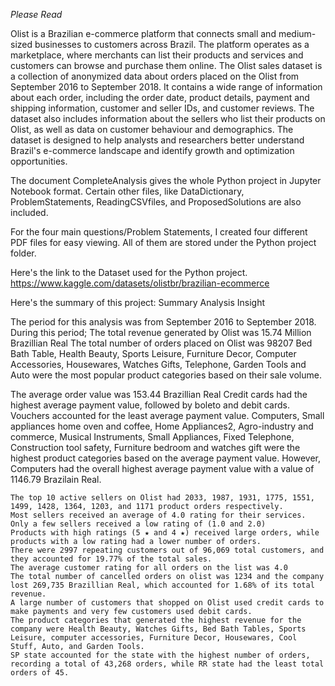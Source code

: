 *Please Read*

Olist is a Brazilian e-commerce platform that connects small and medium-sized businesses to customers across Brazil. The platform operates as a marketplace, where merchants can list their products and services and customers can browse and purchase them online.
The Olist sales dataset is a collection of anonymized data about orders placed on the Olist from September 2016 to September 2018. It contains a wide range of information about each order, including the order date, product details, payment and shipping information, customer and seller IDs, and customer reviews. The dataset also includes information about the sellers who list their products on Olist, as well as data on customer behaviour and demographics. The dataset is designed to help analysts and researchers better understand Brazil's e-commerce landscape and identify growth and optimization opportunities.

The document CompleteAnalysis gives the whole Python project in Jupyter Notebook format. Certain other files, like DataDictionary, ProblemStatements, ReadingCSVfiles, and ProposedSolutions are also included.

For the four main questions/Problem Statements, I created four different PDF files for easy viewing. All of them are stored under the Python project folder.

Here's the link to the Dataset used for the Python project.
https://www.kaggle.com/datasets/olistbr/brazilian-ecommerce

Here's the summary of this project:
Summary Analysis Insight

The period for this analysis was from September 2016 to September 2018. During this period;
The total revenue generated by Olist was 15.74 Million Brazillian Real
The total number of orders placed on Olist was 98207
Bed Bath Table, Health Beauty, Sports Leisure, Furniture Decor, Computer Accessories, Housewares, Watches Gifts, Telephone, Garden Tools and Auto were the most popular product categories based on their sale volume.

The average order value was 153.44 Brazillian Real
Credit cards had the highest average payment value, followed by boleto and debit cards. Vouchers accounted for the least average payment value.
Computers, Small appliances home oven and coffee, Home Appliances2, Agro-industry and commerce, Musical Instruments, Small Appliances, Fixed Telephone, Construction tool safety, Furniture bedroom and watches gift were the highest product categories based on the average payment value. However, Computers had the overall highest average payment value with a value of 1146.79 Brazilain Real.

    The top 10 active sellers on Olist had 2033, 1987, 1931, 1775, 1551, 1499, 1428, 1364, 1203, and 1171 product orders respectively.
    Most sellers received an average of 4.0 rating for their services. Only a few sellers received a low rating of (1.0 and 2.0)
    Products with high ratings (5 ★ and 4 ★) received large orders, while products with a low rating had a lower number of orders.
    There were 2997 repeating customers out of 96,069 total customers, and they accounted for 19.77% of the total sales.
    The average customer rating for all orders on the list was 4.0
    The total number of cancelled orders on olist was 1234 and the company lost 269,735 Brazillian Real, which accounted for 1.68% of its total revenue.
    A large number of customers that shopped on Olist used credit cards to make payments and very few customers used debit cards.
    The product categories that generated the highest revenue for the company were Health Beauty, Watches Gifts, Bed Bath Tables, Sports Leisure, computer accessories, Furniture Decor, Housewares, Cool Stuff, Auto, and Garden Tools.
    SP state accounted for the state with the highest number of orders, recording a total of 43,268 orders, while RR state had the least total orders of 45.
